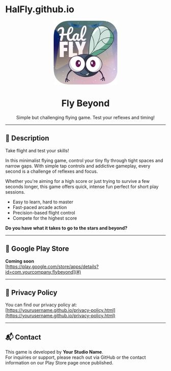 # HalFly.github.io

<p align="center">
  <img src="HalFly_Logo.png" alt="App Logo" width="200"/>
</p>

<h1 align="center">Fly Beyond</h1>

<p align="center">
  Simple but challenging flying game. Test your reflexes and timing!
</p>

---

## 🚀 Description

Take flight and test your skills!

In this minimalist flying game, control your tiny fly through tight spaces and narrow gaps. With simple tap controls and addictive gameplay, every second is a challenge of reflexes and focus.

Whether you're aiming for a high score or just trying to survive a few seconds longer, this game offers quick, intense fun perfect for short play sessions.

- Easy to learn, hard to master  
- Fast-paced arcade action  
- Precision-based flight control  
- Compete for the highest score  

**Do you have what it takes to go to the stars and beyond?**

---

## 🔗 Google Play Store

**Coming soon**  
[https://play.google.com/store/apps/details?id=com.yourcompany.flybeyond](#)

---

## 🔐 Privacy Policy

You can find our privacy policy at:  
[https://yourusername.github.io/privacy-policy.html](https://yourusername.github.io/privacy-policy.html)

---

## 📬 Contact

This game is developed by **Your Studio Name**.  
For inquiries or support, please reach out via GitHub or the contact information on our Play Store page once published.


